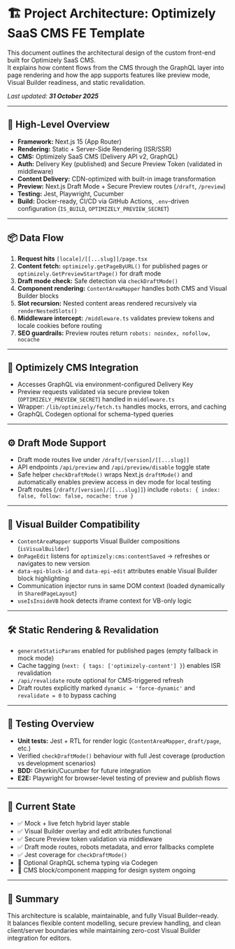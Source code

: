# 🏗️ Project Architecture: Optimizely SaaS CMS FE Template

This document outlines the architectural design of the custom front-end built for Optimizely SaaS CMS.  
It explains how content flows from the CMS through the GraphQL layer into page rendering and how the app supports features like preview mode, Visual Builder readiness, and static revalidation.

_Last updated: **31 October 2025**_

---

## 🧠 High-Level Overview

- **Framework:** Next.js 15 (App Router)
- **Rendering:** Static + Server-Side Rendering (ISR/SSR)
- **CMS:** Optimizely SaaS CMS (Delivery API v2, GraphQL)
- **Auth:** Delivery Key (published) and Secure Preview Token (validated in middleware)
- **Content Delivery:** CDN-optimized with built-in image transformation
- **Preview:** Next.js Draft Mode + Secure Preview routes (`/draft`, `/preview`)
- **Testing:** Jest, Playwright, Cucumber
- **Build:** Docker-ready, CI/CD via GitHub Actions, `.env`-driven configuration (`IS_BUILD`, `OPTIMIZELY_PREVIEW_SECRET`)

---

## 📦 Data Flow

1. **Request hits** `[locale]/[[...slug]]/page.tsx`
2. **Content fetch:** `optimizely.getPageByURL()` for published pages or `optimizely.GetPreviewStartPage()` for draft mode
3. **Draft mode check:** Safe detection via `checkDraftMode()`
4. **Component rendering:** `ContentAreaMapper` handles both CMS and Visual Builder blocks
5. **Slot recursion:** Nested content areas rendered recursively via `renderNestedSlots()`
6. **Middleware intercept:** `/middleware.ts` validates preview tokens and locale cookies before routing
7. **SEO guardrails:** Preview routes return `robots: noindex, nofollow, nocache`

---

## 📡 Optimizely CMS Integration

- Accesses GraphQL via environment-configured Delivery Key
- Preview requests validated via secure preview token (`OPTIMIZELY_PREVIEW_SECRET`) handled in `middleware.ts`
- Wrapper: `/lib/optimizely/fetch.ts` handles mocks, errors, and caching
- GraphQL Codegen optional for schema-typed queries

---

## ⚙️ Draft Mode Support

- Draft mode routes live under `/draft/[version]/[[...slug]]`
- API endpoints `/api/preview` and `/api/preview/disable` toggle state
- Safe helper `checkDraftMode()` wraps Next.js `draftMode()` and automatically enables preview access in dev mode for local testing
- Draft routes (`/draft/[version]/[[...slug]]`) include `robots: { index: false, follow: false, nocache: true }`

---

## 🧩 Visual Builder Compatibility

- `ContentAreaMapper` supports Visual Builder compositions (`isVisualBuilder`)
- `OnPageEdit` listens for `optimizely:cms:contentSaved` → refreshes or navigates to new version
- `data-epi-block-id` and `data-epi-edit` attributes enable Visual Builder block highlighting
- Communication injector runs in same DOM context (loaded dynamically in `SharedPageLayout`)
- `useIsInsideVB` hook detects iframe context for VB-only logic

---

## 🛠️ Static Rendering & Revalidation

- `generateStaticParams` enabled for published pages (empty fallback in mock mode)
- Cache tagging (`next: { tags: ['optimizely-content'] }`) enables ISR revalidation
- `/api/revalidate` route optional for CMS-triggered refresh
- Draft routes explicitly marked `dynamic = 'force-dynamic'` and `revalidate = 0` to bypass caching

---

## 🧪 Testing Overview

- **Unit tests:** Jest + RTL for render logic (`ContentAreaMapper`, `draft/page`, etc.)
- Verified `checkDraftMode()` behaviour with full Jest coverage (production vs development scenarios)
- **BDD:** Gherkin/Cucumber for future integration
- **E2E:** Playwright for browser-level testing of preview and publish flows

---

## 📂 Current State

- ✅ Mock + live fetch hybrid layer stable  
- ✅ Visual Builder overlay and edit attributes functional  
- ✅ Secure Preview token validation via middleware  
- ✅ Draft mode routes, robots metadata, and error fallbacks complete  
- ✅ Jest coverage for `checkDraftMode()`  
- 🔄 Optional GraphQL schema typing via Codegen  
- 🔲 CMS block/component mapping for design system ongoing  

---

## 📌 Summary

This architecture is scalable, maintainable, and fully Visual Builder–ready.  
It balances flexible content modelling, secure preview handling, and clean client/server boundaries while maintaining zero-cost Visual Builder integration for editors.
